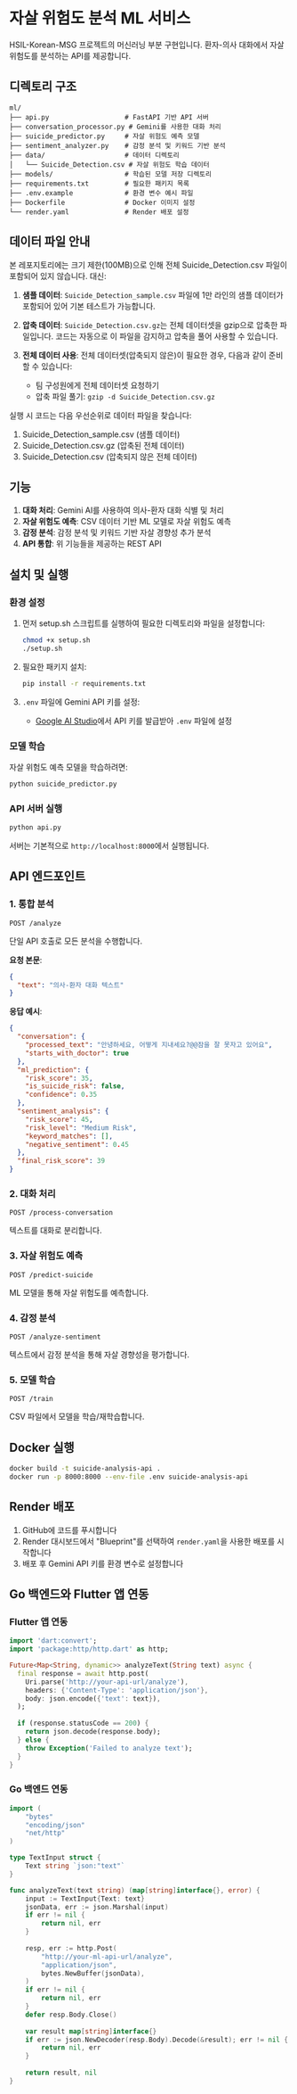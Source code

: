 # 자살 위험도 분석 ML 서비스

HSIL-Korean-MSG 프로젝트의 머신러닝 부분 구현입니다. 환자-의사 대화에서 자살 위험도를 분석하는 API를 제공합니다.

## 디렉토리 구조

```
ml/
├── api.py                   # FastAPI 기반 API 서버
├── conversation_processor.py # Gemini를 사용한 대화 처리
├── suicide_predictor.py     # 자살 위험도 예측 모델
├── sentiment_analyzer.py    # 감정 분석 및 키워드 기반 분석
├── data/                    # 데이터 디렉토리
│   └── Suicide_Detection.csv # 자살 위험도 학습 데이터
├── models/                  # 학습된 모델 저장 디렉토리
├── requirements.txt         # 필요한 패키지 목록
├── .env.example             # 환경 변수 예시 파일
├── Dockerfile               # Docker 이미지 설정
└── render.yaml              # Render 배포 설정
```

## 데이터 파일 안내

본 레포지토리에는 크기 제한(100MB)으로 인해 전체 Suicide_Detection.csv 파일이 포함되어 있지 않습니다. 대신:

1. **샘플 데이터**: `Suicide_Detection_sample.csv` 파일에 1만 라인의 샘플 데이터가 포함되어 있어 기본 테스트가 가능합니다.

2. **압축 데이터**: `Suicide_Detection.csv.gz`는 전체 데이터셋을 gzip으로 압축한 파일입니다. 코드는 자동으로 이 파일을 감지하고 압축을 풀어 사용할 수 있습니다.

3. **전체 데이터 사용**: 전체 데이터셋(압축되지 않은)이 필요한 경우, 다음과 같이 준비할 수 있습니다:
   - 팀 구성원에게 전체 데이터셋 요청하기
   - 압축 파일 풀기: `gzip -d Suicide_Detection.csv.gz`

실행 시 코드는 다음 우선순위로 데이터 파일을 찾습니다:
1. Suicide_Detection_sample.csv (샘플 데이터)
2. Suicide_Detection.csv.gz (압축된 전체 데이터)
3. Suicide_Detection.csv (압축되지 않은 전체 데이터)

## 기능

1. **대화 처리**: Gemini AI를 사용하여 의사-환자 대화 식별 및 처리
2. **자살 위험도 예측**: CSV 데이터 기반 ML 모델로 자살 위험도 예측
3. **감정 분석**: 감정 분석 및 키워드 기반 자살 경향성 추가 분석
4. **API 통합**: 위 기능들을 제공하는 REST API

## 설치 및 실행

### 환경 설정

1. 먼저 setup.sh 스크립트를 실행하여 필요한 디렉토리와 파일을 설정합니다:
   ```bash
   chmod +x setup.sh
   ./setup.sh
   ```

2. 필요한 패키지 설치:
   ```bash
   pip install -r requirements.txt
   ```

3. `.env` 파일에 Gemini API 키를 설정:
   - [Google AI Studio](https://makersuite.google.com/app/apikey)에서 API 키를 발급받아 `.env` 파일에 설정

### 모델 학습

자살 위험도 예측 모델을 학습하려면:

```bash
python suicide_predictor.py
```

### API 서버 실행

```bash
python api.py
```

서버는 기본적으로 `http://localhost:8000`에서 실행됩니다.

## API 엔드포인트

### 1. 통합 분석

```
POST /analyze
```

단일 API 호출로 모든 분석을 수행합니다.

**요청 본문**:
```json
{
  "text": "의사-환자 대화 텍스트"
}
```

**응답 예시**:
```json
{
  "conversation": {
    "processed_text": "안녕하세요, 어떻게 지내세요?@@잠을 잘 못자고 있어요",
    "starts_with_doctor": true
  },
  "ml_prediction": {
    "risk_score": 35,
    "is_suicide_risk": false,
    "confidence": 0.35
  },
  "sentiment_analysis": {
    "risk_score": 45,
    "risk_level": "Medium Risk",
    "keyword_matches": [],
    "negative_sentiment": 0.45
  },
  "final_risk_score": 39
}
```

### 2. 대화 처리

```
POST /process-conversation
```

텍스트를 대화로 분리합니다.

### 3. 자살 위험도 예측

```
POST /predict-suicide
```

ML 모델을 통해 자살 위험도를 예측합니다.

### 4. 감정 분석

```
POST /analyze-sentiment
```

텍스트에서 감정 분석을 통해 자살 경향성을 평가합니다.

### 5. 모델 학습

```
POST /train
```

CSV 파일에서 모델을 학습/재학습합니다.

## Docker 실행

```bash
docker build -t suicide-analysis-api .
docker run -p 8000:8000 --env-file .env suicide-analysis-api
```

## Render 배포

1. GitHub에 코드를 푸시합니다
2. Render 대시보드에서 "Blueprint"를 선택하여 `render.yaml`을 사용한 배포를 시작합니다
3. 배포 후 Gemini API 키를 환경 변수로 설정합니다

## Go 백엔드와 Flutter 앱 연동

### Flutter 앱 연동

```dart
import 'dart:convert';
import 'package:http/http.dart' as http;

Future<Map<String, dynamic>> analyzeText(String text) async {
  final response = await http.post(
    Uri.parse('http://your-api-url/analyze'),
    headers: {'Content-Type': 'application/json'},
    body: json.encode({'text': text}),
  );
  
  if (response.statusCode == 200) {
    return json.decode(response.body);
  } else {
    throw Exception('Failed to analyze text');
  }
}
```

### Go 백엔드 연동

```go
import (
	"bytes"
	"encoding/json"
	"net/http"
)

type TextInput struct {
	Text string `json:"text"`
}

func analyzeText(text string) (map[string]interface{}, error) {
	input := TextInput{Text: text}
	jsonData, err := json.Marshal(input)
	if err != nil {
		return nil, err
	}
	
	resp, err := http.Post(
		"http://your-ml-api-url/analyze",
		"application/json",
		bytes.NewBuffer(jsonData),
	)
	if err != nil {
		return nil, err
	}
	defer resp.Body.Close()
	
	var result map[string]interface{}
	if err := json.NewDecoder(resp.Body).Decode(&result); err != nil {
		return nil, err
	}
	
	return result, nil
}
```